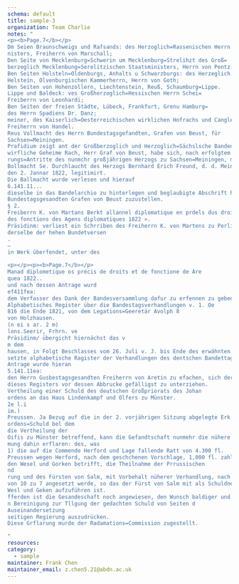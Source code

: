 ```yaml
---
schema: default  
title: sample-3
organization: Team Charlie
notes: "
<p><b>Page.7</b></p>
Dm Seien Braunschweigs und Rafsands: des Herzoglich=Rassenischen Herrn Startl.
nisters, Freiherrn von Marschall;
Den Seite von Mecklenburg=Schwerin um Mecklenburg=Strelihzt des Groß=
berzeglich Mecklenbung=Serelitzischen Staatsministers, Herrn von Pentz;
Ben Seiten Holsteln=Oldenburgs, Anhalts u Schwarzburgs: des Herzeglich.
Helstein, Olvenburgischen Kammerherrn, Herrn von Goth;
Ben Seiten von Hohenzollern, Liechtenstein, Reuß, Schaumburg=Lippe.
Lippe und Baldeck: ves Großherzoglich=Hessischen Herrn Schei=
Freiberrn von Leonhardi;
Ben Seiten der freien Städte, Lübeck, Frankfurt, Grenu Hamburg=
des Herrn Spadiens Dr. Danz;
meiner, des Kaiserlich=Oesterreichischen wirklichen Hofrachs und Canglei=Dirators.
Freiherrn von Handel.
Reus Vollmacht des Herrn Bundestagsgefandten, Grafen von Beust, für
Sachsen=Meiningen.
Prafidium zeigt ant der Großberzoglich und Herzoglich=Sächslsche Bandenagsgefande
wirfliche Geheime Rach, Herr Graf von Beust, habe sich, nach erfolgtem Regi=
rungs=Antritte des nunmchr großjährigen Herzogs zu Sachsen=Meiningen, mittelst
Bollmacht Se. Durchlaucht des Herzogs Bernhard Erich Freund, d. d. Meiningen
den 2. Jannar 1822, legitimirt.
Die Ballmacht wurde verlesen und hierauf
6.141.11...
dieselbe in das Bandelarchio zu hinterlegen und beglaubigte Abschrift hieven dem Herrn
Bundestagsgesandten Grafen von Beust zuzustellen.
§ 2.
Freiberrn K. von Martans Berkt allannel diplomatique en prdels dus droits at
des fonctions des Agens diplomatiques 1822 ».
Präsidinm: verliest ein Schrriben des Freiherrn K. von Martens zu Perlia,
derselbe der hehen Bundetversen
.
—
in Werk überfendet, unter des

<p></p><p><b>Page.7</b></p>
Manad diplometique os précis de droits et de fonctione de Are
quea 1822..
und nach dessen Antrage wurd
ef411fea:
dem Verfasser des Dank der Bandesversammlung dafur zu erfennen zu geben.
Alphabetisches Register über die Bandestagsverhandlungen v. 1. Oe
816 die Ende 1821, von dem Legations=Geeretär Avolph 8
von Holzhausen.
(n ei s ar. 2 m)
lons.Seerir, Frhrn. ve
Präsidinm/ übergicht hiernächst das v
m dem
hausen, in Folgt Beschlasses vom 26. Juli v. J. bis Ende des erwähnten Jahres
setzte alphabetische Ragister der Verhandlungen des dentschen Bandettages, und nad
Antrage wurde hieran
5.141.11ea:
den Herrn Gusbestagsgesandten Freiherrn von Aretin zu efachen, sich der 7
dieses Registers vor dessen Abbrucke gefälligst zu unterziehen.
Vertheilung einer Schuld des deutschen Großpriorats des Johan
ordens an das Haus Lindenkampf und Olfers zu Münster.
2e l.i
im.)
Preussen. Ja Bezug auf die in der 2. vorjährigen Sitzung abgelegte Erk
ordens=Schuld bel dem
die Vertheilung der
Oifis zu Münster betreffend, kann die Gefandtschaft nunmehr die nühere diessen
mung dahin erflaren: des, was
1) die auf die Commende Herford und Lage fallende Ratt von 4.300 fl.
Preussen wegen Herford, nach dem geschchenen Vorschlage, 1,000 fl. zahle; und m
den Wesel und Gorken betrifft, die Theilnahme der Prrussischen
nd
rung und des Fürsten von Salm, mit Vorbehalt nüherer Verhandlung, nach dem Ver
von 10 zu 7 angesetzt werde, so das der Fürst von Salm mit als Schuldne
Wesl und Geken aufzuführen ist.
fferden ist die Gesandeschaft noch angewiesen, den Wunsch baldiger und volls
n Bereinigung zur Tllgung der gedachten Schuld von Seiten d
Auseinandersetzung
seitigen Regierung auszudrücken.
Diese Grflarung murde der Radamations=Commission zugestellt.

"
resources: 
category: 
  - sample 
maintainer: Frank Chen
maintainer_email: z.chen5.21@abdn.ac.uk
--- 
```

